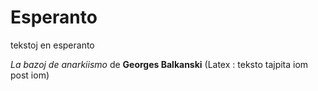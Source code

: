 # Esperanto

tekstoj en esperanto

_La bazoj de anarkiismo_ de __Georges Balkanski__ (Latex : teksto tajpita iom post iom)